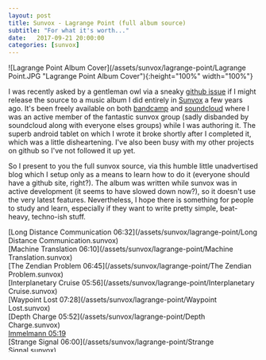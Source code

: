 ```yaml
---
layout: post
title: Sunvox - Lagrange Point (full album source)
subtitle: "For what it's worth..."
date:   2017-09-21 20:00:00
categories: [sunvox]
---
```

![Lagrange Point Album Cover](/assets/sunvox/lagrange-point/Lagrange Point.JPG "Lagrange Point Album Cover"){:height="100%" width="100%"}

I was recently asked by a gentleman owl via a sneaky [github issue](https://github.com/the-james-burton/the-james-burton.github.io/issues/1) if I might release the source to a music album I did entirely in [Sunvox](http://www.warmplace.ru/soft/sunvox/) a few years ago. It's been freely available on both [bandcamp](https://jimsey.bandcamp.com/album/lagrange-point) and [soundcloud](https://soundcloud.com/jimsey/lagrange-point-album-preview) where I was an active member of the fantastic sunvox group (sadly disbanded by soundcloud along with everyone elses groups) while I was authoring it. The superb android tablet on which I wrote it broke shortly after I completed it, which was a little disheartening. I've also been busy with my other projects on github so I've not followed it up yet.

So I present to you the full sunvox source, via this humble little unadvertised blog which I setup only as a means to learn how to do it (everyone should have a github site, right?). The album was written while sunvox was in active development (it seems to have slowed down now?), so it doesn't use the very latest features. Nevertheless, I hope there is something for people to study and learn, especially if they want to write pretty simple, beat-heavy, techno-ish stuff.

[Long Distance Communication 06:32](/assets/sunvox/lagrange-point/Long Distance Communication.sunvox)<br/>
[Machine Translation 06:10](/assets/sunvox/lagrange-point/Machine Translation.sunvox)<br/>
[The Zendian Problem 06:45](/assets/sunvox/lagrange-point/The Zendian Problem.sunvox)<br/>
[Interplanetary Cruise 05:56](/assets/sunvox/lagrange-point/Interplanetary Cruise.sunvox)<br/>
[Waypoint Lost 07:28](/assets/sunvox/lagrange-point/Waypoint Lost.sunvox)<br/>
[Depth Charge 05:52](/assets/sunvox/lagrange-point/Depth Charge.sunvox)<br/>
[Immelmann 05:19](/assets/sunvox/lagrange-point/Immelmann.sunvox)<br/>
[Strange Signal 06:00](/assets/sunvox/lagrange-point/Strange Signal.sunvox)<br/>
[The Chase 05:37](/assets/sunvox/lagrange-point/The Chase.sunvox)<br/>
[Pacific Flypast 07:26](/assets/sunvox/lagrange-point/Pacific Flypast.sunvox)<br/>
[Future Imperfect 06:39](/assets/sunvox/lagrange-point/Future Imperfect.sunvox)<br/>

A great feature about Sunvox is the complete packaging of everything into the one file, including samples. All you need to listen is a copy of Sunvox (which incidentally can run on almost any device) and these files. No fuss with setup, plugins or anything else. just download, open and play! That's one of the reasons I got into it... the distraction free environment really promots creativity.

I've also updated the licensing of this album to [Creative Commons](https://creativecommons.org/), so please everyone do whatever they want with it. There is no need to contact me for permission but I would appreciate a credit, of course! I'll get round to uploading it to the various repositories of free music in due course.
